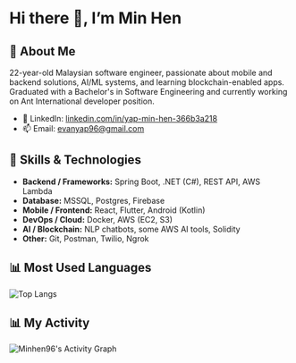 # Hi there 👋, I’m Min Hen

## 🚀 About Me
22-year-old Malaysian software engineer, passionate about mobile and backend solutions, AI/ML systems, and learning blockchain-enabled apps. Graduated with a Bachelor's in Software Engineering and currently working on Ant International developer position.  
- 💼 LinkedIn: [linkedin.com/in/yap-min-hen-366b3a218](www.linkedin.com/in/yap-min-hen-366b3a218)  
- 📫 Email: [evanyap96@gmail.com](mailto:evanyap96@gmail.com)

## 🧠 Skills & Technologies
- **Backend / Frameworks:** Spring Boot, .NET (C#), REST API, AWS Lambda
- **Database:** MSSQL, Postgres, Firebase  
- **Mobile / Frontend:** React, Flutter, Android (Kotlin)
- **DevOps / Cloud:** Docker, AWS (EC2, S3) 
- **AI / Blockchain:** NLP chatbots, some AWS AI tools, Solidity
- **Other:** Git, Postman, Twilio, Ngrok

## 📊 Most Used Languages
![Top Langs](https://github-readme-stats.vercel.app/api/top-langs/?username=Minhen96&layout=compact&theme=radical)

## 📊 My Activity
![Minhen96's Activity Graph](https://github-readme-activity-graph.vercel.app/graph?username=Minhen96&theme=tokyo-night)
